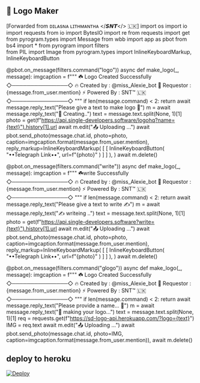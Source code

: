 
## 🎨 Logo Maker ##

[Forwarded from ᴅɪʟᴀsɴᴀ ʟɪᴛʜᴍᴀɴᴛʜᴀ </𝙎𝙉𝙏</> 🇱🇰]
import os
import io
import requests
from io import BytesIO
import re
from requests import get
from pyrogram.types import Message
from wbb import app as pbot
from bs4 import *
from pyrogram import filters  
from PIL import Image
from pyrogram.types import InlineKeyboardMarkup, InlineKeyboardButton


@pbot.on_message(filters.command("logo"))
async def make_logo(_, message):
    imgcaption = f"""
☘️ Logo Created Successfully
◇───────────────◇
🔥 Created by : @miss_Alexie_bot
🌷 Requestor : {message.from_user.mention}
⚡️ Powered By   : SNT™ 🇱🇰
◇───────────────◇
"""
    if len(message.command) < 2:
            return await message.reply_text("Please give a text to make logo 📸")
    m = await message.reply_text("📸 Creating..")
    text = message.text.split(None, 1)[1]
    photo = get(f"https://api.single-developers.software/logohq?name={text}").history[1].url
    await m.edit("📤 Uploading ...")
    await pbot.send_photo(message.chat.id, photo=photo, caption=imgcaption.format(message.from_user.mention),
                 reply_markup=InlineKeyboardMarkup(
            [
                [
                    InlineKeyboardButton(
                        "••Telegraph Link••", url=f"{photo}"
                    )
                ]
            ]
          ),
    )
    await m.delete()
            
            
@pbot.on_message(filters.command("write"))
async def make_logo(_, message):
    imgcaption = f"""
☘️write Successfully
◇───────────────◇
🔥 Created by : @miss_Alexie_bot
🌷 Requestor : {message.from_user.mention}
⚡️ Powered By   : SNT™ 🇱🇰
◇───────────────◇
"""
    if len(message.command) < 2:
            return await message.reply_text("Please give a text to write ✍️")
    m = await message.reply_text("✍️ writeing ..")
    text = message.text.split(None, 1)[1]
    photo = get(f"https://api.single-developers.software?write={text}").history[1].url
    await m.edit("📤 Uploading ...")
    await pbot.send_photo(message.chat.id, photo=photo, caption=imgcaption.format(message.from_user.mention),
                 reply_markup=InlineKeyboardMarkup(
            [
                [
                    InlineKeyboardButton(
                        "••Telegraph Link••", url=f"{photo}"
                    )
                ]
            ]
          ),
    )
    await m.delete()

@pbot.on_message(filters.command("glogo"))
async def make_logo(_, message):
    imgcaption = f"""
☘️ Logo Created Successfully
◇───────────────◇
🔥 Created by : @miss_Alexie_bot
🌷 Requestor : {message.from_user.mention}
⚡️ Powered By   : SNT™ 🇱🇰
◇───────────────◇
"""
    if len(message.command) < 2:
            return await message.reply_text("Please provide a name... 📸")
    m = await message.reply_text("📸 making your logo...")
    text = message.text.split(None, 1)[1]
    req = requests.get(f"https://sd-logo-api.herokuapp.com/?logo={text}")
    IMG = req.text
    await m.edit("📤 Uploading ...")
    await pbot.send_photo(message.chat.id, photo=IMG, caption=imgcaption.format(message.from_user.mention)),
    await m.delete()
                    

## deploy to heroku ##
<a href="https://heroku.com/deploy?template=https://github.com/chathush999/Image-Tool">
            <img src="https://www.herokucdn.com/deploy/button.svg" alt="Deploy">

